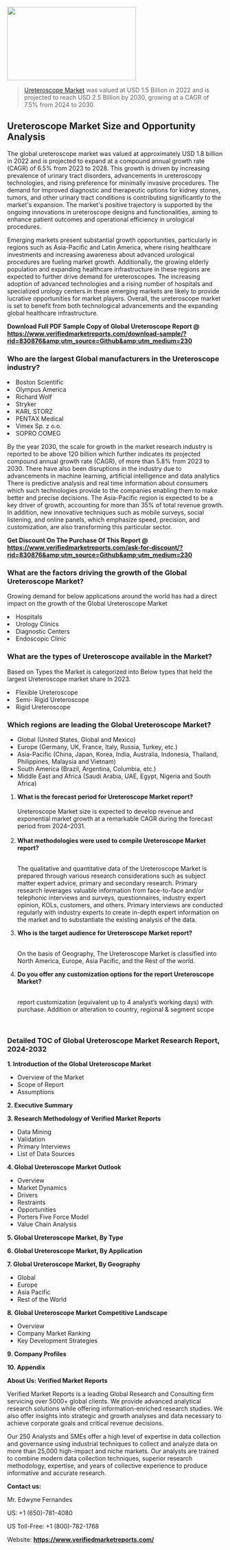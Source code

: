 <img src="https://ffe5etoiles.com/wp-content/uploads/2024/12/MST1-300x171.png" alt="" width="300" height="171" class="alignnone size-medium wp-image-20088" /><blockquote><p><p><a href="https://www.verifiedmarketreports.com/download-sample/?rid=830876&utm_source=Github&utm_medium=230" target="_blank">Ureteroscope Market</a> was valued at USD 1.5 Billion in 2022 and is projected to reach USD 2.5 Billion by 2030, growing at a CAGR of 7.5% from 2024 to 2030.</p></blockquote><p><h2>Ureteroscope Market Size and Opportunity Analysis</h2><p>The global ureteroscope market was valued at approximately USD 1.8 billion in 2022 and is projected to expand at a compound annual growth rate (CAGR) of 6.5% from 2023 to 2028. This growth is driven by increasing prevalence of urinary tract disorders, advancements in ureteroscopy technologies, and rising preference for minimally invasive procedures. The demand for improved diagnostic and therapeutic options for kidney stones, tumors, and other urinary tract conditions is contributing significantly to the market's expansion. The market's positive trajectory is supported by the ongoing innovations in ureteroscope designs and functionalities, aiming to enhance patient outcomes and operational efficiency in urological procedures.</p><p>Emerging markets present substantial growth opportunities, particularly in regions such as Asia-Pacific and Latin America, where rising healthcare investments and increasing awareness about advanced urological procedures are fueling market growth. Additionally, the growing elderly population and expanding healthcare infrastructure in these regions are expected to further drive demand for ureteroscopes. The increasing adoption of advanced technologies and a rising number of hospitals and specialized urology centers in these emerging markets are likely to provide lucrative opportunities for market players. Overall, the ureteroscope market is set to benefit from both technological advancements and the expanding global healthcare infrastructure.</p></p><p class=""><strong>Download Full PDF Sample Copy of Global Ureteroscope Report @ <a href="https://www.verifiedmarketreports.com/download-sample/?rid=830876&amp;utm_source=Github&amp;utm_medium=230" target="_blank">https://www.verifiedmarketreports.com/download-sample/?rid=830876&amp;utm_source=Github&amp;utm_medium=230</a></strong></p><h3 id="" class="">Who are the largest Global manufacturers in the Ureteroscope industry?</h3><p><li>Boston Scientific</li><li> Olympus America</li><li> Richard Wolf</li><li> Stryker</li><li> KARL STORZ</li><li> PENTAX Medical</li><li> Vimex Sp. z o.o.</li><li> SOPRO COMEG</li></p><div class=""><div class="" dir="" data-message-author-role="" data-message-id="" data-message-model-slug=""><div class=""><div class=""><div class=""><div class="" dir="" data-message-author-role="" data-message-id="" data-message-model-slug=""><div class=""><div class=""><p>By the year 2030, the scale for growth in the market research industry is reported to be above 120 billion which further indicates its projected compound annual growth rate (CAGR), of more than 5.8% from 2023 to 2030. There have also been disruptions in the industry due to advancements in machine learning, artificial intelligence and data analytics There is predictive analysis and real time information about consumers which such technologies provide to the companies enabling them to make better and precise decisions. The Asia-Pacific region is expected to be a key driver of growth, accounting for more than 35% of total revenue growth. In addition, new innovative techniques such as mobile surveys, social listening, and online panels, which emphasize speed, precision, and customization, are also transforming this particular sector.</p><p><strong>Get Discount On The Purchase Of This Report @&nbsp; <a href="https://www.verifiedmarketreports.com/ask-for-discount/?rid=830876&amp;utm_source=Github&amp;utm_medium=230" target="_blank">https://www.verifiedmarketreports.com/ask-for-discount/?rid=830876&amp;utm_source=Github&amp;utm_medium=230</a></strong></p></div></div></div></div></div></div></div></div><h3 id="" class="">What are the factors driving the growth of the Global Ureteroscope Market?</h3><p id="" class="">Growing demand for below applications around the world has had a direct impact on the growth of the Global Ureteroscope Market</p><p id="" class=""><li>Hospitals</li><li> Urology Clinics</li><li> Diagnostic Centers</li><li> Endoscopic Clinic</li></p><h3 id="" class="">What are the types of Ureteroscope available in the Market?</h3><p id="" class="">Based on Types the Market is categorized into Below types that held the largest Ureteroscope market share In 2023.</p><p id="" class=""><li>Flexible Ureteroscope</li><li> Semi- Rigid Ureteroscope</li><li> Rigid Ureteroscope</li></p><h3 id="" class="">Which regions are leading the Global Ureteroscope Market?</h3><ul><li>Global (United States, Global and Mexico)</li><li>Europe (Germany, UK, France, Italy, Russia, Turkey, etc.)</li><li>Asia-Pacific (China, Japan, Korea, India, Australia, Indonesia, Thailand, Philippines, Malaysia and Vietnam)</li><li>South America (Brazil, Argentina, Columbia, etc.)</li><li>Middle East and Africa (Saudi Arabia, UAE, Egypt, Nigeria and South Africa)</li></ul><p><ol><li><strong>What is the forecast period for Ureteroscope Market report?<br /></strong><br /><span data-sheets-root="1" data-sheets-value="{&quot;1&quot;:2,&quot;2&quot;:&quot;XXXX size is expected to develop revenue and exponential market growth at a remarkable CAGR during the forecast period from 2024&ndash;2030.&quot;}" data-sheets-userformat="{&quot;2&quot;:12674,&quot;4&quot;:{&quot;1&quot;:2,&quot;2&quot;:16776960},&quot;10&quot;:2,&quot;11&quot;:0,&quot;15&quot;:&quot;Arial&quot;,&quot;16&quot;:12}">Ureteroscope Market size is expected to develop revenue and exponential market growth at a remarkable CAGR during the forecast period from 2024&ndash;2031.</span><br /><br /></li><li><strong>What methodologies were used to compile Ureteroscope Market report?<br /><br /></strong><p>The qualitative and quantitative data of the&nbsp;Ureteroscope Market is prepared through various research considerations such as subject matter expert advice, primary and secondary research. Primary research leverages valuable information from face-to-face and/or telephonic interviews and surveys, questionnaires, industry expert opinion, KOLs, customers, and others. Primary interviews are conducted regularly with industry experts to create in-depth expert information on the market and to substantiate the existing analysis of the data.&nbsp;</p></li><li><strong>Who is the target audience for Ureteroscope Market report?<br /><br /></strong><p>On the basis of Geography, The&nbsp;Ureteroscope Market is classified into North America, Europe, Asia Pacific, and the Rest of the world.</p></li><li><strong>Do you offer any customization options for the report Ureteroscope Market?<br /><br /></strong><p>report customization (equivalent up to 4 analyst&rsquo;s working days) with purchase. Addition or alteration to country, regional &amp; segment scope</p><p>&nbsp;</p></li></ol></p><h3 id="" class="">Detailed TOC of Global Ureteroscope Market Research Report, 2024-2032</h3><p id="" class=""><strong>1. Introduction of the Global Ureteroscope Market</strong></p><ul><li>Overview of the Market</li><li>Scope of Report</li><li>Assumptions</li></ul><p id="" class=""><strong>2. Executive Summary</strong></p><p id="" class=""><strong>3. Research Methodology of&nbsp;Verified Market Reports</strong></p><ul><li>Data Mining</li><li>Validation</li><li>Primary Interviews</li><li>List of Data Sources</li></ul><p id="" class=""><strong>4. Global Ureteroscope Market Outlook</strong></p><ul><li>Overview</li><li>Market Dynamics</li><li>Drivers</li><li>Restraints</li><li>Opportunities</li><li>Porters Five Force Model</li><li>Value Chain Analysis</li></ul><p id="" class=""><strong>5. Global Ureteroscope Market, By&nbsp;Type</strong></p><p id="" class=""><strong>6. Global Ureteroscope Market, By Application</strong></p><p id="" class=""><strong>7. Global Ureteroscope Market, By Geography</strong></p><ul><li>Global</li><li>Europe</li><li>Asia Pacific</li><li>Rest of the World</li></ul><p id="" class=""><strong>8. Global Ureteroscope Market Competitive Landscape</strong></p><ul><li>Overview</li><li>Company Market Ranking</li><li>Key Development Strategies</li></ul><p id="" class=""><strong>9. Company Profiles</strong></p><p id="" class=""><strong>10. Appendix</strong></p><p id="" class=""><strong>About Us: Verified Market Reports</strong></p><p id="" class="">Verified Market Reports is a leading Global Research and Consulting firm servicing over 5000+ global clients. We provide advanced analytical research solutions while offering information-enriched research studies. We also offer insights into strategic and growth analyses and data necessary to achieve corporate goals and critical revenue decisions.</p><p id="" class="">Our 250 Analysts and SMEs offer a high level of expertise in data collection and governance using industrial techniques to collect and analyze data on more than 25,000 high-impact and niche markets. Our analysts are trained to combine modern data collection techniques, superior research methodology, expertise, and years of collective experience to produce informative and accurate research.</p><p id="" class=""><strong>Contact us:</strong></p><p id="" class="">Mr. Edwyne Fernandes</p><p id="" class="">US: +1 (650)-781-4080</p><p id="" class="">US Toll-Free: +1 (800)-782-1768</p><p id="" class="">Website: <a target="" data-test-app-aware-link=""><strong>https://www.verifiedmarketreports.com/</strong></a></p>
